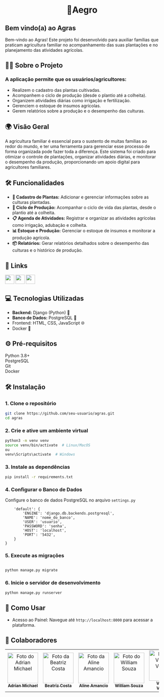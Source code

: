 <h1 align="center"> 🌱Aegro </h1>

## Bem vindo(a) ao Agras
Bem-vindo ao Agras! Este projeto foi desenvolvido para auxiliar famílias que praticam agricultura familiar no acompanhamento das suas plantações e no planejamento das atividades agrícolas.

## 🧑‍🌾 Sobre o Projeto  
### A aplicação permite que os usuários/agricultores:

- Realizem o cadastro das plantas cultivadas.
- Acompanhem o ciclo de produção (desde o plantio até a colheita).
- Organizem atividades diárias como irrigação e fertilização.
- Gerenciem o estoque de insumos agrícolas.
- Gerem relatórios sobre a produção e o desempenho das culturas.


## 🌍 Visão Geral
A agricultura familiar é essencial para o sustento de muitas famílias ao redor do mundo, e ter uma ferramenta para gerenciar esse processo de forma organizada pode fazer toda a diferença. Este sistema foi criado para otimizar o controle de plantações, organizar atividades diárias, e monitorar o desempenho da produção, proporcionando um apoio digital para agricultores familiares.

## 🛠️ Funcionalidades
- **🌾 Cadastro de Plantas:** Adicionar e gerenciar informações sobre as culturas plantadas.  
- **📅 Ciclo de Produção:** Acompanhar o ciclo de vida das plantas, desde o plantio até a colheita.  
- **📋 Agenda de Atividades:** Registrar e organizar as atividades agrícolas como irrigação, adubação e colheita.  
- **📊 Estoque e Produção:** Gerenciar o estoque de insumos e monitorar a produção agrícola.  
- **📦 Relatórios:** Gerar relatórios detalhados sobre o desempenho das culturas e o histórico de produção.  

## 🧷 Links
<img src="https://img.shields.io/badge/FIGMA-008000?style=for-the-badge&logo=figma&logoColor=white" height="30px"/>
<img src="https://img.shields.io/badge/JIRA-008000?style=for-the-badge&logo=jira&logoColor=white" height="30px"/>
<img src="https://img.shields.io/badge/GOOLE SITES-008000?style=for-the-badge&logo=google&logoColor=white" height="30px"/>

## 💻 Tecnologias Utilizadas
- **Backend:** Django (Python) 🐍
- **Banco de Dados:** PostgreSQL 🐘
- Frontend: HTML, CSS, JavaScript 🌐
- Docker 🐳

## ⚙️ Pré-requisitos
Python 3.8+  
PostgreSQL  
Git  
Docker

## 🛠️ Instalação

### 1. Clone o repositório

```bash
git clone https://github.com/seu-usuario/agras.git
cd agras
```

### 2. Crie e ative um ambiente virtual

```bash
python3 -m venv venv
source venv/bin/activate  # Linux/MacOS
ou
venv\Scripts\activate  # Windows
```
### 3. Instale as dependências

``` bash
pip install -r requirements.txt
```
### 4. Configurar o Banco de Dados

Configure o banco de dados PostgreSQL no arquivo `settings.py`
``` DATABASES = {
    'default': {
        'ENGINE': 'django.db.backends.postgresql',
        'NAME': 'nome_do_banco',
        'USER': 'usuario',
        'PASSWORD': 'senha',
        'HOST': 'localhost',
        'PORT': '5432',
    }
}
```

### 5. Execute as migrações

``` bash

python manage.py migrate
```
### 6. Inicie o servidor de desenvolvimento

``` bash
python manage.py runserver
``` 

## 🚀 Como Usar
- Acesso ao Painel: Navegue até `http://localhost:8000` para acessar a plataforma.

## 🤝 Colaboradores
<table>
  <tr>
    <td align="center">
      <a href="#" title="defina o título do link">
        <img src="https://encrypted-tbn0.gstatic.com/images?q=tbn:ANd9GcR65dbMui6whWaxsVpnyP_A1zY2IXODEzLVoA&s" width="100px;" alt="Foto do Adrian Michael"/><br>
        <sub>
          <b>Adrian Michael</b>
        </sub>
      </a>
    </td>
    <td align="center">
      <a href="#" title="defina o título do link">
        <img src="https://encrypted-tbn0.gstatic.com/images?q=tbn:ANd9GcR65dbMui6whWaxsVpnyP_A1zY2IXODEzLVoA&s" width="100px;" alt="Foto da Beatriz Costa"/><br>
        <sub>
          <b>Beatriz Costa</b>
        </sub>
      </a>
    </td>
    <td align="center">
      <a href="#" title="defina o título do link">
        <img src="https://encrypted-tbn0.gstatic.com/images?q=tbn:ANd9GcR65dbMui6whWaxsVpnyP_A1zY2IXODEzLVoA&s" width="100px;" alt="Foto da Aline Amancio"/><br>
        <sub>
          <b>Aline Amancio</b>
        </sub>
      </a>
    </td>
    <td align="center">
      <a href="#" title="defina o título do link">
        <img src="https://encrypted-tbn0.gstatic.com/images?q=tbn:ANd9GcR65dbMui6whWaxsVpnyP_A1zY2IXODEzLVoA&s" width="100px;" alt="Foto do William Souza"/><br>
        <sub>
          <b>William Souza</b>
        </sub>
      </a>
    </td>
     <td align="center">
      <a href="#" title="defina o título do link">
        <img src="https://encrypted-tbn0.gstatic.com/images?q=tbn:ANd9GcR65dbMui6whWaxsVpnyP_A1zY2IXODEzLVoA&s" width="100px;" alt="Foto do Vinicius Ventura"/><br>
        <sub>
          <b>Vinícius Ventura</b>
        </sub>
      </a>
    </td>
     <td align="center">
      <a href="#" title="defina o título do link">
        <img src="https://encrypted-tbn0.gstatic.com/images?q=tbn:ANd9GcR65dbMui6whWaxsVpnyP_A1zY2IXODEzLVoA&s" width="100px;" alt="Foto da Nina Franca"/><br>
        <sub>
          <b>Nina França</b>
        </sub>
      </a>
    </td>
  </tr>
</table>
